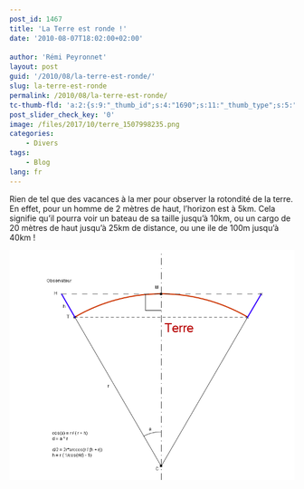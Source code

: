 ```yaml
---
post_id: 1467
title: 'La Terre est ronde !'
date: '2010-08-07T18:02:00+02:00'

author: 'Rémi Peyronnet'
layout: post
guid: '/2010/08/la-terre-est-ronde/'
slug: la-terre-est-ronde
permalink: /2010/08/la-terre-est-ronde/
tc-thumb-fld: 'a:2:{s:9:"_thumb_id";s:4:"1690";s:11:"_thumb_type";s:5:"thumb";}'
post_slider_check_key: '0'
image: /files/2017/10/terre_1507998235.png
categories:
    - Divers
tags:
    - Blog
lang: fr
---
```


Rien de tel que des vacances à la mer pour observer la rotondité de la terre. En effet, pour un homme de 2 mètres de haut, l’horizon est à 5km. Cela signifie qu’il pourra voir un bateau de sa taille jusqu’à 10km, ou un cargo de 20 mètres de haut jusqu’à 25km de distance, ou une ile de 100m jusqu’à 40km !

![](/files/2009/04/rotonditeterre-1.png)